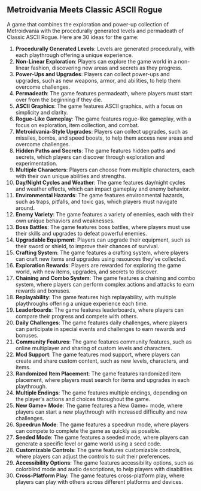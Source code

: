 ## Metroidvania Meets Classic ASCII Rogue

A game that combines the exploration and power-up collection of Metroidvania with the procedurally generated levels and permadeath of Classic ASCII Rogue. Here are 30 ideas for the game:

1. **Procedurally Generated Levels**: Levels are generated procedurally, with each playthrough offering a unique experience.
2. **Non-Linear Exploration**: Players can explore the game world in a non-linear fashion, discovering new areas and secrets as they progress.
3. **Power-Ups and Upgrades**: Players can collect power-ups and upgrades, such as new weapons, armor, and abilities, to help them overcome challenges.
4. **Permadeath**: The game features permadeath, where players must start over from the beginning if they die.
5. **ASCII Graphics**: The game features ASCII graphics, with a focus on simplicity and clarity.
6. **Rogue-Like Gameplay**: The game features rogue-like gameplay, with a focus on exploration, item collection, and combat.
7. **Metroidvania-Style Upgrades**: Players can collect upgrades, such as missiles, bombs, and speed boosts, to help them access new areas and overcome challenges.
8. **Hidden Paths and Secrets**: The game features hidden paths and secrets, which players can discover through exploration and experimentation.
9. **Multiple Characters**: Players can choose from multiple characters, each with their own unique abilities and strengths.
10. **Day/Night Cycles and Weather**: The game features day/night cycles and weather effects, which can impact gameplay and enemy behavior.
11. **Environmental Hazards**: The game features environmental hazards, such as traps, pitfalls, and toxic gas, which players must navigate around.
12. **Enemy Variety**: The game features a variety of enemies, each with their own unique behaviors and weaknesses.
13. **Boss Battles**: The game features boss battles, where players must use their skills and upgrades to defeat powerful enemies.
14. **Upgradable Equipment**: Players can upgrade their equipment, such as their sword or shield, to improve their chances of survival.
15. **Crafting System**: The game features a crafting system, where players can craft new items and upgrades using resources they've collected.
16. **Exploration Rewards**: Players are rewarded for exploring the game world, with new items, upgrades, and secrets to discover.
17. **Chaining and Combo System**: The game features a chaining and combo system, where players can perform complex actions and attacks to earn rewards and bonuses.
18. **Replayability**: The game features high replayability, with multiple playthroughs offering a unique experience each time.
19. **Leaderboards**: The game features leaderboards, where players can compare their progress and compete with others.
20. **Daily Challenges**: The game features daily challenges, where players can participate in special events and challenges to earn rewards and bonuses.
21. **Community Features**: The game features community features, such as online multiplayer and sharing of custom levels and characters.
22. **Mod Support**: The game features mod support, where players can create and share custom content, such as new levels, characters, and items.
23. **Randomized Item Placement**: The game features randomized item placement, where players must search for items and upgrades in each playthrough.
24. **Multiple Endings**: The game features multiple endings, depending on the player's actions and choices throughout the game.
25. **New Game+ Mode**: The game features a New Game+ mode, where players can start a new playthrough with increased difficulty and new challenges.
26. **Speedrun Mode**: The game features a speedrun mode, where players can compete to complete the game as quickly as possible.
27. **Seeded Mode**: The game features a seeded mode, where players can generate a specific level or game world using a seed code.
28. **Customizable Controls**: The game features customizable controls, where players can adjust the controls to suit their preferences.
29. **Accessibility Options**: The game features accessibility options, such as colorblind mode and audio descriptions, to help players with disabilities.
30. **Cross-Platform Play**: The game features cross-platform play, where players can play with others across different platforms and devices.